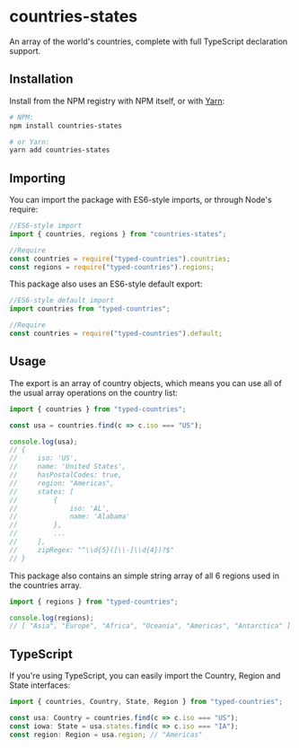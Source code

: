 # countries-states
An array of the world's countries, complete with full TypeScript declaration support.

## Installation

Install from the NPM registry with NPM itself, or with [Yarn](https://github.com/yarnpkg/yarn):

```sh
# NPM:
npm install countries-states

# or Yarn:
yarn add countries-states
```

## Importing

You can import the package with ES6-style imports, or through Node's require:

```js
//ES6-style import
import { countries, regions } from "countries-states";

//Require
const countries = require("typed-countries").countries;
const regions = require("typed-countries").regions;
```

This package also uses an ES6-style default export:

```js
//ES6-style default import
import countries from "typed-countries";

//Require
const countries = require("typed-countries").default;
```

## Usage

The export is an array of country objects, which means you can use all of the usual array operations on the country list:

```js
import { countries } from "typed-countries";

const usa = countries.find(c => c.iso === "US");

console.log(usa); 
// {
//     iso: 'US',
//     name: 'United States',
//     hasPostalCodes: true,
//     region: "Americas",
//     states: [
//         { 
//             iso: 'AL', 
//             name: 'Alabama' 
//         },
//         ...
//     ],
//     zipRegex: "^\\d{5}([\\-]\\d{4})?$"
// }
```

This package also contains an simple string array of all 6 regions used in the countries array.

```js
import { regions } from "typed-countries";

console.log(regions);
// [ "Asia", "Europe", "Africa", "Oceania", "Americas", "Antarctica" ]
```

## TypeScript

If you're using TypeScript, you can easily import the Country, Region and State interfaces:

```js
import { countries, Country, State, Region } from "typed-countries";

const usa: Country = countries.find(c => c.iso === "US");
const iowa: State = usa.states.find(c => c.iso === "IA");
const region: Region = usa.region; // "Americas"
```

